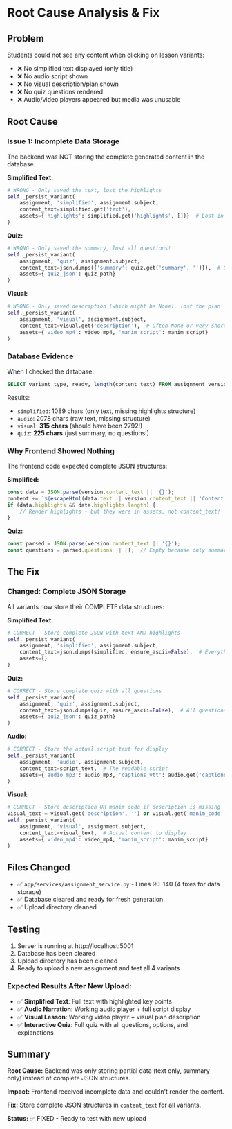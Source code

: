 # Root Cause Analysis & Fix

## Problem
Students could not see any content when clicking on lesson variants:
- ❌ No simplified text displayed (only title)
- ❌ No audio script shown
- ❌ No visual description/plan shown
- ❌ No quiz questions rendered
- ❌ Audio/video players appeared but media was unusable

## Root Cause

### Issue 1: Incomplete Data Storage
The backend was NOT storing the complete generated content in the database.

**Simplified Text:**
```python
# WRONG - Only saved the text, lost the highlights
self._persist_variant(
    assignment, 'simplified', assignment.subject,
    content_text=simplified.get('text'), 
    assets={'highlights': simplified.get('highlights', [])}  # Lost in assets!
)
```

**Quiz:**
```python
# WRONG - Only saved the summary, lost all questions!
self._persist_variant(
    assignment, 'quiz', assignment.subject,
    content_text=json.dumps({'summary': quiz.get('summary', '')}),  # Questions missing!
    assets={'quiz_json': quiz_path}
)
```

**Visual:**
```python
# WRONG - Only saved description (which might be None), lost the plan
self._persist_variant(
    assignment, 'visual', assignment.subject,
    content_text=visual.get('description'),  # Often None or very short!
    assets={'video_mp4': video_mp4, 'manim_script': manim_script}
)
```

### Database Evidence
When I checked the database:
```sql
SELECT variant_type, ready, length(content_text) FROM assignment_versions;
```

Results:
- `simplified`: 1089 chars (only text, missing highlights structure)
- `audio`: 2078 chars (raw text, missing structure)
- `visual`: **315 chars** (should have been 2792!)
- `quiz`: **225 chars** (just summary, no questions!)

### Why Frontend Showed Nothing
The frontend code expected complete JSON structures:

**Simplified:**
```javascript
const data = JSON.parse(version.content_text || '{}');
content += `${escapeHtml(data.text || version.content_text || 'Content generated')}`;
if (data.highlights && data.highlights.length) {
    // Render highlights - but they were in assets, not content_text!
}
```

**Quiz:**
```javascript
const parsed = JSON.parse(version.content_text || '{}');
const questions = parsed.questions || [];  // Empty because only summary was saved!
```

## The Fix

### Changed: Complete JSON Storage
All variants now store their COMPLETE data structures:

**Simplified Text:**
```python
# CORRECT - Store complete JSON with text AND highlights
self._persist_variant(
    assignment, 'simplified', assignment.subject,
    content_text=json.dumps(simplified, ensure_ascii=False),  # Everything!
    assets={}
)
```

**Quiz:**
```python
# CORRECT - Store complete quiz with all questions
self._persist_variant(
    assignment, 'quiz', assignment.subject,
    content_text=json.dumps(quiz, ensure_ascii=False),  # All questions!
    assets={'quiz_json': quiz_path}
)
```

**Audio:**
```python
# CORRECT - Store the actual script text for display
self._persist_variant(
    assignment, 'audio', assignment.subject,
    content_text=script_text,  # The readable script
    assets={'audio_mp3': audio_mp3, 'captions_vtt': audio.get('captions_vtt')}
)
```

**Visual:**
```python
# CORRECT - Store description OR manim code if description is missing
visual_text = visual.get('description', '') or visual.get('manim_code', '')
self._persist_variant(
    assignment, 'visual', assignment.subject,
    content_text=visual_text,  # Actual content to display
    assets={'video_mp4': video_mp4, 'manim_script': manim_script}
)
```

## Files Changed
- ✅ `app/services/assignment_service.py` - Lines 90-140 (4 fixes for data storage)
- ✅ Database cleared and ready for fresh generation
- ✅ Upload directory cleaned

## Testing
1. Server is running at http://localhost:5001
2. Database has been cleared
3. Upload directory has been cleaned
4. Ready to upload a new assignment and test all 4 variants

### Expected Results After New Upload:
- ✅ **Simplified Text**: Full text with highlighted key points
- ✅ **Audio Narration**: Working audio player + full script display
- ✅ **Visual Lesson**: Working video player + visual plan description
- ✅ **Interactive Quiz**: Full quiz with all questions, options, and explanations

## Summary
**Root Cause:** Backend was only storing partial data (text only, summary only) instead of complete JSON structures.

**Impact:** Frontend received incomplete data and couldn't render the content.

**Fix:** Store complete JSON structures in `content_text` for all variants.

**Status:** ✅ FIXED - Ready to test with new upload

